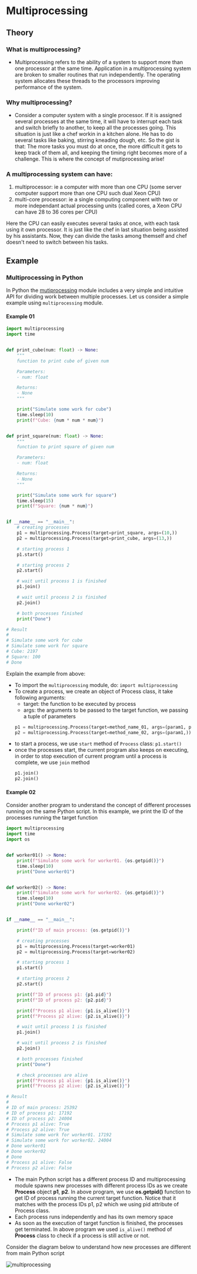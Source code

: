# Multiprocessing

## Theory

### What is multiprocessing?

- Multiprocessing refers to the ability of a system to support more than one processor at the same time. Application in a multiprocessing system are broken to smaller routines that run independently. The operating system allocates these threads to the processors improving performance of the system.

### Why multiprocessing?

- Consider a computer system with a single processor. If it is assigned several processes at the same time, it will have to interrupt each task and switch briefly to another, to keep all the processes going. This situation is just like a chef workin in a kitchen alone. He has to do several tasks like baking, stirring kneading dough, etc. So the gist is that: The more tasks you must do at once, the more difficult it gets to keep track of them all, and keeping the timing right becomes more of a challenge. This is where the concept of mutiprocessing arise!

### A multiprocessing system can have:

1. multiprocessor: ie a computer with more than one CPU (some server computer support more than one CPU such dual Xeon CPU)
2. multi-core processor: ie a single computing component with two or more independant actual processing units (called cores, a Xeon CPU can have 28 to 36 cores per CPU)

Here the CPU can easily executes several tasks at once, with each task using it own processor. It is just like the chef in last situation being assisted by his assistants. Now, they can divide the tasks among themself and chef doesn't need to switch between his tasks.

## Example

### Multiprocessing in Python

In Python the [mutiprocessing](https://docs.python.org/3/library/multiprocessing.html) module includes a very simple and intuitive API for dividing work between multiple processes. Let us consider a simple example using `multiprocessing` module.

#### Example 01

```python
import multiprocessing
import time


def print_cube(num: float) -> None:
    """
    function to print cube of given num

    Parameters:
    - num: float

    Returns:
    - None
    """

    print("Simulate some work for cube")
    time.sleep(10)
    print(f"Cube: {num * num * num}")


def print_square(num: float) -> None:
    """
    function to print square of given num

    Parameters:
    - num: float

    Returns:
    - None
    """

    print("Simulate some work for square")
    time.sleep(15)
    print(f"Square: {num * num}")


if __name__ == "__main__":
    # creating processes
    p1 = multiprocessing.Process(target=print_square, args=(10,))
    p2 = multiprocessing.Process(target=print_cube, args=(13,))

    # starting process 1
    p1.start()

    # starting process 2
    p2.start()

    # wait until process 1 is finished
    p1.join()

    # wait until process 2 is finished
    p2.join()

    # both processes finished
    print("Done")

# Result
#
# Simulate some work for cube
# Simulate some work for square
# Cube: 2197
# Square: 100
# Done
```

Explain the example from above:

* To import the `multiprocessing` module, do: `import multiprocessing`
* To create a process, we create an object of Process class, it take following arguments:
  * target: the function to be executed by process
  * args: the arguments to be passed to the target function, we passing a tuple of parameters
  ```python
  p1 = multiprocessing.Process(target=method_name_01, args=(param1, param2))
  p2 = multiprocessing.Process(target=method_name_02, args=(param1,))
  ```
* to start a process, we use `start` method of `Process` class: `p1.start()`
* once the processes start, the current program also keeps on executing, in order to stop execution of current program until a process is complete, we use `join` method
  ```python
  p1.join()
  p2.join()
  ```

#### Example 02

Consider another program to understand the concept of different processes running on the same Python script. In this example, we print the ID of the processes running the target function

```python
import multiprocessing
import time
import os


def worker01() -> None:
    print(f"Simulate some work for worker01. {os.getpid()}")
    time.sleep(10)
    print("Done worker01")


def worker02() -> None:
    print(f"Simulate some work for worker02. {os.getpid()}")
    time.sleep(10)
    print("Done worker02")


if __name__ == "__main__":

    print(f"ID of main process: {os.getpid()}")

    # creating processes
    p1 = multiprocessing.Process(target=worker01)
    p2 = multiprocessing.Process(target=worker02)

    # starting process 1
    p1.start()

    # starting process 2
    p2.start()

    print(f"ID of process p1: {p1.pid}")
    print(f"ID of process p2: {p2.pid}")

    print(f"Process p1 alive: {p1.is_alive()}")
    print(f"Process p2 alive: {p2.is_alive()}")

    # wait until process 1 is finished
    p1.join()

    # wait until process 2 is finished
    p2.join()

    # both processes finished
    print("Done")

    # check processes are alive
    print(f"Process p1 alive: {p1.is_alive()}")
    print(f"Process p2 alive: {p2.is_alive()}")

# Result
#
# ID of main process: 25392
# ID of process p1: 17192
# ID of process p2: 24004
# Process p1 alive: True
# Process p2 alive: True
# Simulate some work for worker01. 17192
# Simulate some work for worker02. 24004
# Done worker01
# Done worker02
# Done
# Process p1 alive: False
# Process p2 alive: False
```

* The main Python script has a different process ID and multiprocessing module spawns new processes with different process IDs as we create **Process** object **p1**, **p2**. In above program, we use **os.getpid()** function to get ID of process running the current target function. Notice that it matches with the process IDs p1, p2 which we using pid attribute of Process class.
* Each process runs independently and has its own memory space
* As soon as the execution of target function is finished, the processes get terminated. In above program we used `is_alive()` method of **Process** class to check if a process is still active or not.

Consider the diagram below to understand how new processes are different from main Python script

![multiprocessing](./multiprocessing.png)
